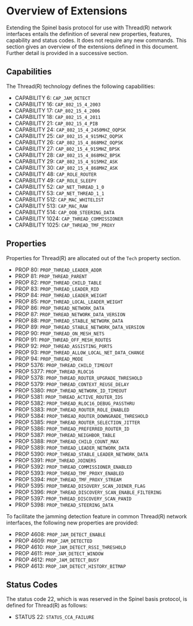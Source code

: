 # Overview of Extensions

Extending the Spinel basis protocol for use with Thread(R) network interfaces entails the definition of several new properties, features, capability and status codes. It does not require any new commands. This section gives an overview of the extensions defined in this document. Further detail is provided in a successive section.

## Capabilities

The Thread(R) technology defines the following capabilities:

 * CAPABILITY 6: `CAP_JAM_DETECT`
 * CAPABILITY 16: `CAP_802_15_4_2003`
 * CAPABILITY 17: `CAP_802_15_4_2006`
 * CAPABILITY 18: `CAP_802_15_4_2011`
 * CAPABILITY 21: `CAP_802_15_4_PIB`
 * CAPABILITY 24: `CAP_802_15_4_2450MHZ_OQPSK`
 * CAPABILITY 25: `CAP_802_15_4_915MHZ_OQPSK`
 * CAPABILITY 26: `CAP_802_15_4_868MHZ_OQPSK`
 * CAPABILITY 27: `CAP_802_15_4_915MHZ_BPSK`
 * CAPABILITY 28: `CAP_802_15_4_868MHZ_BPSK`
 * CAPABILITY 29: `CAP_802_15_4_915MHZ_ASK`
 * CAPABILITY 30: `CAP_802_15_4_868MHZ_ASK`
 * CAPABILITY 48: `CAP_ROLE_ROUTER`
 * CAPABILITY 49: `CAP_ROLE_SLEEPY`
 * CAPABILITY 52: `CAP_NET_THREAD_1_0`
 * CAPABILITY 53: `CAP_NET_THREAD_1_1`
 * CAPABILITY 512: `CAP_MAC_WHITELIST`
 * CAPABILITY 513: `CAP_MAC_RAW`
 * CAPABILITY 514: `CAP_OOB_STEERING_DATA`
 * CAPABILITY 1024: `CAP_THREAD_COMMISSIONER`
 * CAPABILITY 1025: `CAP_THREAD_TMF_PROXY`

## Properties

Properties for Thread(R) are allocated out of the `Tech` property section.

* PROP 80: `PROP_THREAD_LEADER_ADDR`
* PROP 81: `PROP_THREAD_PARENT`
* PROP 82: `PROP_THREAD_CHILD_TABLE`
* PROP 83: `PROP_THREAD_LEADER_RID`
* PROP 84: `PROP_THREAD_LEADER_WEIGHT`
* PROP 85: `PROP_THREAD_LOCAL_LEADER_WEIGHT`
* PROP 86: `PROP_THREAD_NETWORK_DATA`
* PROP 87: `PROP_THREAD_NETWORK_DATA_VERSION`
* PROP 88: `PROP_THREAD_STABLE_NETWORK_DATA`
* PROP 89: `PROP_THREAD_STABLE_NETWORK_DATA_VERSION`
* PROP 90: `PROP_THREAD_ON_MESH_NETS`
* PROP 91: `PROP_THREAD_OFF_MESH_ROUTES`
* PROP 92: `PROP_THREAD_ASSISTING_PORTS`
* PROP 93: `PROP_THREAD_ALLOW_LOCAL_NET_DATA_CHANGE`
* PROP 94: `PROP_THREAD_MODE`
* PROP 5376: `PROP_THREAD_CHILD_TIMEOUT`
* PROP 5377: `PROP_THREAD_RLOC16`
* PROP 5378: `PROP_THREAD_ROUTER_UPGRADE_THRESHOLD`
* PROP 5379: `PROP_THREAD_CONTEXT_REUSE_DELAY`
* PROP 5380: `PROP_THREAD_NETWORK_ID_TIMEOUT`
* PROP 5381: `PROP_THREAD_ACTIVE_ROUTER_IDS`
* PROP 5382: `PROP_THREAD_RLOC16_DEBUG_PASSTHRU`
* PROP 5383: `PROP_THREAD_ROUTER_ROLE_ENABLED`
* PROP 5384: `PROP_THREAD_ROUTER_DOWNGRADE_THRESHOLD`
* PROP 5385: `PROP_THREAD_ROUTER_SELECTION_JITTER`
* PROP 5386: `PROP_THREAD_PREFERRED_ROUTER_ID`
* PROP 5387: `PROP_THREAD_NEIGHBOR_TABLE`
* PROP 5388: `PROP_THREAD_CHILD_COUNT_MAX`
* PROP 5389: `PROP_THREAD_LEADER_NETWORK_DATA`
* PROP 5390: `PROP_THREAD_STABLE_LEADER_NETWORK_DATA`
* PROP 5391: `PROP_THREAD_JOINERS`
* PROP 5392: `PROP_THREAD_COMMISSIONER_ENABLED`
* PROP 5393: `PROP_THREAD_TMF_PROXY_ENABLED`
* PROP 5394: `PROP_THREAD_TMF_PROXY_STREAM`
* PROP 5395: `PROP_THREAD_DISOVERY_SCAN_JOINER_FLAG`
* PROP 5396: `PROP_THREAD_DISCOVERY_SCAN_ENABLE_FILTERING`
* PROP 5397: `PROP_THREAD_DISCOVERY_SCAN_PANID`
* PROP 5398: `PROP_THREAD_STEERING_DATA`

To facilitate the jamming detection feature in common Thread(R) network interfaces, the following new properties are provided:

* PROP 4608: `PROP_JAM_DETECT_ENABLE`
* PROP 4609: `PROP_JAM_DETECTED`
* PROP 4610: `PROP_JAM_DETECT_RSSI_THRESHOLD`
* PROP 4611: `PROP_JAM_DETECT_WINDOW`
* PROP 4612: `PROP_JAM_DETECT_BUSY`
* PROP 4613: `PROP_JAM_DETECT_HISTORY_BITMAP`

## Status Codes

The status code 22, which is was reserved in the Spinel basis protocol, is defined for Thread(R) as follows:

* STATUS 22: `STATUS_CCA_FAILURE`
